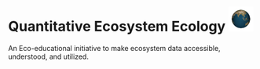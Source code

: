 # Quantitative Ecosystem Ecology <img src="https://github.com/JoeVonFischer/QuantEcosysEcol/blob/main/earth.gif" width="50px">
An Eco-educational initiative to make ecosystem data accessible, understood, and utilized. 
